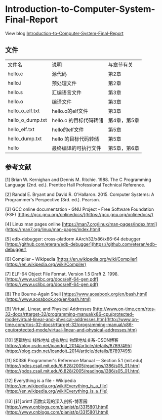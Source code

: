 # Introduction-to-Computer-System-Final-Report

View blog [Introduction-to-Computer-System-Final-Report](https://infinyte7.github.io/Introduction-to-Computer-System-Final-Report-CS%E5%A4%A7%E4%BD%9C%E4%B8%9A%E8%AE%BA%E6%96%87/)


## 文件
<table  class="table">
<tr>
<td>文件名</td>
<td>说明</td>
<td>与章节有关</td>
</tr>

<tr>
<td>hello.c</td>
<td>源代码</td>
<td>第2章</td>
</tr>

<tr>
<td>hello.i</td>
<td>预处理文件</td>
<td>第2章</td>
</tr>

<tr>
<td>hello.s</td>
<td>汇编语言文件</td>
<td>第3章</td>
</tr>

<tr>
<td>hello.o</td>
<td>编译文件</td>
<td>第3章</td>
</tr>

<tr>
<td>hello_o_elf.txt</td>
<td>hello.o的elf文件</td>
<td>第3章</td>
</tr>


<tr>
<td>hello_o_dump.txt</td>
<td>hello.o 的目标代码转储</td>
<td>第4章，第5章</td>
</tr>


<tr>
<td>hello_elf.txt</td>
<td>hello的elf文件</td>
<td>第5章</td>
</tr>


<tr>
<td>hello_dump.txt</td>
<td>hello 的目标代码转储</td>
<td>第5章</td>
</tr>


<tr>
<td>hello</td>
<td>最终编译的可执行文件</td>
<td>第5章，第6章</td>
</tr>

</table>

## 参考文献
[1] Brian W. Kernighan and Dennis M. Ritchie. 1988. The C Programming Language (2nd. ed.). Prentice Hall Professional Technical Reference.

[2] Randal E. Bryant and David R. O'Hallaron. 2015. Computer Systems: A Programmer's Perspective (3rd. ed.). Pearson.

[3] GCC online documentation - GNU Project - Free Software Foundation (FSF)
[https://gcc.gnu.org/onlinedocs/](https://gcc.gnu.org/onlinedocs/)

[4] Linux man pages online
[https://man7.org/linux/man-pages/index.html](https://man7.org/linux/man-pages/index.html)

[5]  edb-debugger: cross-platform AArch32/x86/x86-64 debugger
[https://github.com/eteran/edb-debugger](https://github.com/eteran/edb-debugger)

[6] Compiler – Wikipedia
[https://en.wikipedia.org/wiki/Compiler](https://en.wikipedia.org/wiki/Compiler)

[7] ELF-64 Object File Format. Version 1.5 Draft 2. 1998.
[https://www.uclibc.org/docs/elf-64-gen.pdf](https://www.uclibc.org/docs/elf-64-gen.pdf)

[8] The Bourne-Again Shell
[https://www.aosabook.org/en/bash.html](https://www.aosabook.org/en/bash.html)

[9] Virtual, Linear, and Physical Addresses
[http://www.on-time.com/rtos-32-docs/rttarget-32/programming-manual/x86-cpu/protected-mode/virtual-linear-and-physical-addresses.htm](http://www.on-time.com/rtos-32-docs/rttarget-32/programming-manual/x86-cpu/protected-mode/virtual-linear-and-physical-addresses.htm)

[10] 逻辑地址 线性地址 虚拟地址 物理地址关系-CSDN博客
[https://blog.csdn.net/icandoit_2014/article/details/87897495](https://blog.csdn.net/icandoit_2014/article/details/87897495)

[11] 80386 Programmer's Reference Manual -- Section 5.1 (mit.edu)
[https://pdos.csail.mit.edu/6.828/2005/readings/i386/s05_01.htm](https://pdos.csail.mit.edu/6.828/2005/readings/i386/s05_01.htm)

[12]  Everything is a file - Wikipedia
[https://en.wikipedia.org/wiki/Everything_is_a_file](https://en.wikipedia.org/wiki/Everything_is_a_file)

[13]  [转]printf 函数实现的深入剖析-博客园
[https://www.cnblogs.com/pianist/p/3315801.html](https://www.cnblogs.com/pianist/p/3315801.html)